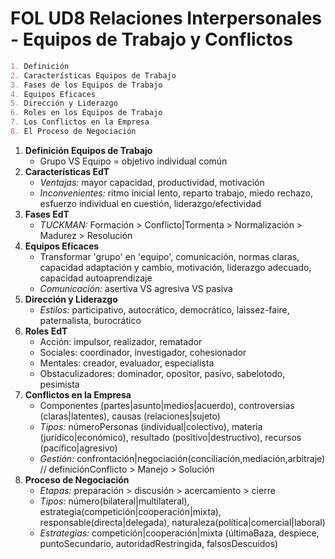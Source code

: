 # FOL UD8 Relaciones Interpersonales - Equipos de Trabajo y Conflictos

```markdown
1. Definición
2. Características Equipos de Trabajo
3. Fases de los Equipos de Trabajo
4. Equipos Eficaces
5. Dirección y Liderazgo
6. Roles en los Equipos de Trabajo
7. Los Conflictos en la Empresa
8. El Proceso de Negociación
```

1. **Definición Equipos de Trabajo**
    - Grupo VS Equipo = objetivo individual común
2. **Características EdT**
    - *Ventajas:* mayor capacidad, productividad, motivación
    - *Inconvenientes:* ritmo inicial lento, reparto trabajo, miedo rechazo, esfuerzo individual en cuestión, liderazgo/efectividad
3. **Fases EdT**
   - *TUCKMAN:* Formación > Conflicto|Tormenta > Normalización > Madurez > Resolución 
4. **Equipos Eficaces**
    - Transformar 'grupo' en 'equipo', comunicación, normas claras, capacidad adaptación y cambio, motivación, liderazgo adecuado, capacidad autoaprendizaje
    - *Comunicación:* asertiva VS agresiva VS pasiva
    <!-- - *Técnicas* -->
5. **Dirección y Liderazgo**
    - *Estilos:*  participativo, autocrático, democrático, laissez-faire, paternalista, burocrático
6. **Roles EdT**
    - Acción: impulsor, realizador, rematador
    - Sociales: coordinador, investigador, cohesionador
    - Mentales: creador, evaluador, especialista
    - Obstaculizadores: dominador, opositor, pasivo, sabelotodo, pesimista
7. **Conflictos en la Empresa**
    - Componentes (partes|asunto|medios|acuerdo), controversias (claras|latentes), causas (relaciones|sujeto)
    - *Tipos:* númeroPersonas (individual|colectivo), materia (jurídico|económico), resultado (positivo|destructivo), recursos (pacífico|agresivo)
    - *Gestión:* confrontación|negociación(conciliación,mediación,arbitraje) <br> // definiciónConflicto > Manejo > Solución
8. **Proceso de Negociación**
    - *Etapas:* preparación > discusión > acercamiento > cierre
    - *Tipos:* número(bilateral|multilateral), estrategia(competición|cooperación|mixta), responsable(directa|delegada), naturaleza(política|comercial|laboral)
    - *Estrategias:* competición|cooperación|mixta (últimaBaza, despiece, puntoSecundario, autoridadRestringida, falsosDescuidos)
